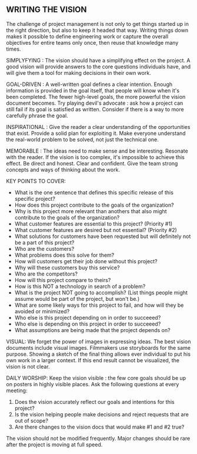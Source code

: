 
## WRITING THE VISION
The challenge of project management is not only to get things started up in the right direction, but also to keep it headed that way.
Writing things down makes it possible to define engineering work or capture the overall objectives for entire teams only once, then reuse that knowledge many times.

SIMPLYFYING : The vision should have a simplifying effect on the project. A good vision will provide answers to the core questions individuals have, and will give them a tool for making decisions in their own work.

GOAL-DRIVEN : A well-written goal defines a clear intention. Enough information is provided in the goal itself, that people will know when it's been completed. The fewer high-level goals, the more powerful the vision document becomes.
Try playing devil's advocate : ask how a project can still fail if its goal is satisfied as written. Consider if there is a way to more carefully phrase the goal.

INSPIRATIONAL : Give the reader a clear understanding of the opportunities that exist. Provide a solid plan for exploiting it. Make everyone understand the real-world problem to be solved, not just the technical one.

MEMORABLE : The ideas need to make sense and be interesting. Resonate with the reader. If the vision is too complex, it's impossible to achieve this effect. Be direct and honest. Clear and confident. Give the team strong concepts and ways of thinking about the work.

KEY POINTS TO COVER:
* What is the one sentence that defines this specific release of this specific project?
* How does this project contribute to the goals of the organization?
* Why is this project more relevant than anothers that also might contribute to the goals of the organization?
* What customer features are essential to this project? (Priority #1)
* What customer features are desired but not essential? (Priority #2)
* What solutions for customers have been requested but will definitely not be a part of this project?
* Who are the customers?
* What problems does this solve for them?
* How will customers get their job done without this project?
* Why will these customers buy this service?
* Who are the competitors?
* How will this project compare to theirs?
* How is this NOT a technology in search of a problem?
* What is the project NOT going to accomplish? (List things people might assume would be part of the project, but won't be.)
* What are some likely ways for this project to fail, and how will they be avoided or minimized?
* Who else is this project depending on in order to succeeed?
* Who else is depending on this project in order to succeeed?
* What assumptions are being made that the project depends on?

VISUAL:
We forget the power of images in expressing ideas.
The best vision documents include visual images.
Filmmakers use storyboards for the same purpose.
Showing a sketch of the final thing allows ever individual to put his own work in a larger context.
If this end result cannot be visualized, the vision is not clear.

DAILY WORSHIP:
Keep the vision visible : the few core goals should be up on posters in highly visible places.
Ask the following questions at every meeting:
1. Does the vision accurately reflect our goals and intentions for this project?
2. Is the vision helping people make decisions and reject requests that are out of scope?
3. Are there changes to the vision docs that would make #1 and #2 true?

The vision should not be modified frequently. Major changes should be rare after the project is moving at full speed. 
